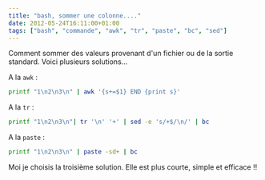 ```yaml
---
title: "bash, sommer une colonne...."
date: 2012-05-24T16:11:00+01:00
tags: ["bash", "commande", "awk", "tr", "paste", "bc", "sed"]
---
```

Comment sommer des valeurs provenant d'un fichier ou de la sortie standard.  Voici plusieurs solutions...

A la `awk` :
```bash
printf "1\n2\n3\n" | awk '{s+=$1} END {print s}'
```
A la `tr` : 
```bash
printf "1\n2\n3\n"| tr '\n' '+' | sed -e 's/+$/\n/' | bc
```
A la `paste` : 
```bash
printf "1\n2\n3\n" | paste -sd+ | bc
```

Moi je choisis la troisième solution. Elle est plus courte, simple et efficace !!

